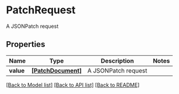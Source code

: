 # PatchRequest

A JSONPatch request

## Properties
Name | Type | Description | Notes
------------ | ------------- | ------------- | -------------
**value** | [**[PatchDocument]**](PatchDocument.md) | A JSONPatch request | 

[[Back to Model list]](../README.md#documentation-for-models) [[Back to API list]](../README.md#documentation-for-api-endpoints) [[Back to README]](../README.md)


